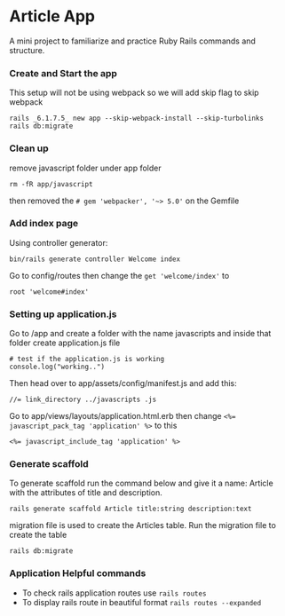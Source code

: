 # Article App
A mini project to familiarize and practice Ruby Rails commands and structure.

### Create and Start the app
This setup will not be using webpack so we will add skip flag to skip webpack
```
rails _6.1.7.5_ new app --skip-webpack-install --skip-turbolinks
rails db:migrate
```

### Clean up
remove javascript folder under app folder
```
rm -fR app/javascript
```
then removed the `# gem 'webpacker', '~> 5.0'` on the Gemfile

### Add index page
Using controller generator:
```
bin/rails generate controller Welcome index
```
Go to config/routes then change the `get 'welcome/index'` to
```
root 'welcome#index'
```

### Setting up application.js
Go to /app and create a folder with the name javascripts and inside that folder create application.js file
```
# test if the application.js is working
console.log("working..")
```
Then head over to app/assets/config/manifest.js and add this:
```
//= link_directory ../javascripts .js
```
Go to app/views/layouts/application.html.erb then change `<%= javascript_pack_tag 'application' %>` to this
```
<%= javascript_include_tag 'application' %>
```

### Generate scaffold
To generate scaffold run the command below and give it a name: Article with the attributes of title and description.
```
rails generate scaffold Article title:string description:text
```

migration file is used to create the Articles table.
Run the migration file to create the table
```
rails db:migrate
```

### Application Helpful commands
- To check rails application routes use `rails routes`
- To display rails route in beautiful format `rails routes --expanded`